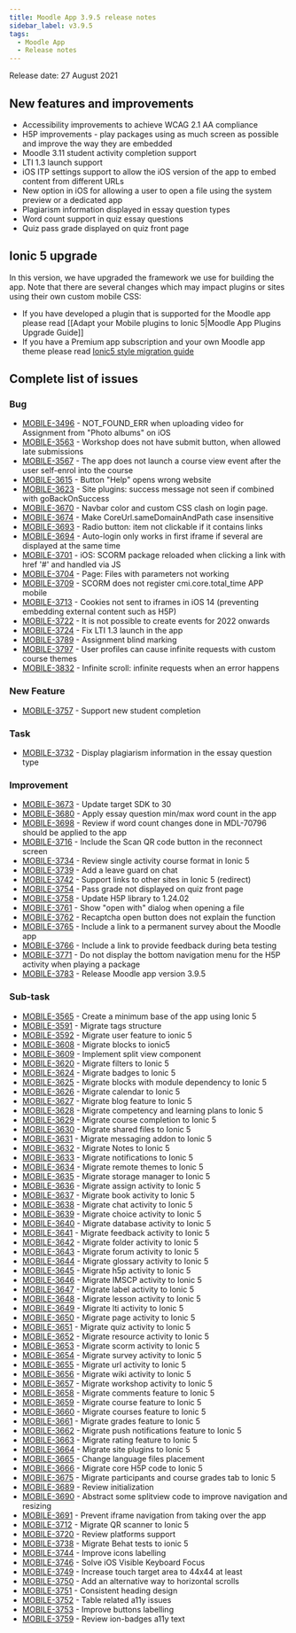 ```yaml
---
title: Moodle App 3.9.5 release notes
sidebar_label: v3.9.5
tags:
  - Moodle App
  - Release notes
---
```


Release date: 27 August 2021

## New features and improvements

- Accessibility improvements to achieve WCAG 2.1 AA compliance
- H5P improvements - play packages using as much screen as possible and improve the way they are embedded
- Moodle 3.11 student activity completion support
- LTI 1.3 launch support
- iOS ITP settings support to allow the iOS version of the app to embed content from different URLs
- New option in iOS for allowing a user to open a file using the system preview or a dedicated app
- Plagiarism information displayed in essay question types
- Word count support in quiz essay questions
- Quiz pass grade displayed on quiz front page

## Ionic 5 upgrade

In this version, we have upgraded the framework we use for building the app. Note that there are several changes which may impact plugins or sites using their own custom mobile CSS:

- If you have developed a plugin that is supported for the Moodle app please read [[Adapt your Mobile plugins to Ionic 5|Moodle App Plugins Upgrade Guide]]
- If you have a Premium app subscription and your own Moodle app theme please read [Ionic5 style migration guide](/docs/moodleapp/upgrading/remote-themes-upgrade-guide)

## Complete list of issues

### Bug

- [MOBILE-3496](https://tracker.moodle.org/browse/MOBILE-3496) - NOT_FOUND_ERR when uploading video for Assignment from "Photo albums" on iOS
- [MOBILE-3563](https://tracker.moodle.org/browse/MOBILE-3563) - Workshop does not have submit button, when allowed late submissions
- [MOBILE-3567](https://tracker.moodle.org/browse/MOBILE-3567) - The app does not launch a course view event after the user self-enrol into the course
- [MOBILE-3615](https://tracker.moodle.org/browse/MOBILE-3615) - Button "Help" opens wrong website
- [MOBILE-3623](https://tracker.moodle.org/browse/MOBILE-3623) - Site plugins: success message not seen if combined with goBackOnSuccess
- [MOBILE-3670](https://tracker.moodle.org/browse/MOBILE-3670) - Navbar color and custom CSS clash on login page.
- [MOBILE-3674](https://tracker.moodle.org/browse/MOBILE-3674) - Make CoreUrl.sameDomainAndPath case insensitive
- [MOBILE-3693](https://tracker.moodle.org/browse/MOBILE-3693) - Radio button: item not clickable if it contains links
- [MOBILE-3694](https://tracker.moodle.org/browse/MOBILE-3694) - Auto-login only works in first iframe if several are displayed at the same time
- [MOBILE-3701](https://tracker.moodle.org/browse/MOBILE-3701) - iOS: SCORM package reloaded when clicking a link with href '#' and handled via JS
- [MOBILE-3704](https://tracker.moodle.org/browse/MOBILE-3704) - Page: Files with parameters not working
- [MOBILE-3709](https://tracker.moodle.org/browse/MOBILE-3709) - SCORM does not register cmi.core.total_time APP mobile
- [MOBILE-3713](https://tracker.moodle.org/browse/MOBILE-3713) - Cookies not sent to iframes in iOS 14 (preventing embedding external content such as H5P)
- [MOBILE-3722](https://tracker.moodle.org/browse/MOBILE-3722) - It is not possible to create events for 2022 onwards
- [MOBILE-3724](https://tracker.moodle.org/browse/MOBILE-3724) - Fix LTI 1.3 launch in the app
- [MOBILE-3789](https://tracker.moodle.org/browse/MOBILE-3789) - Assignment blind marking
- [MOBILE-3797](https://tracker.moodle.org/browse/MOBILE-3797) - User profiles can cause infinite requests with custom course themes
- [MOBILE-3832](https://tracker.moodle.org/browse/MOBILE-3832) - Infinite scroll: infinite requests when an error happens

### New Feature

- [MOBILE-3757](https://tracker.moodle.org/browse/MOBILE-3757) - Support new student completion

### Task

- [MOBILE-3732](https://tracker.moodle.org/browse/MOBILE-3732) - Display plagiarism information in the essay question type

### Improvement

- [MOBILE-3673](https://tracker.moodle.org/browse/MOBILE-3673) - Update target SDK to 30
- [MOBILE-3680](https://tracker.moodle.org/browse/MOBILE-3680) - Apply essay question min/max word count in the app
- [MOBILE-3698](https://tracker.moodle.org/browse/MOBILE-3698) - Review if word count changes done in MDL-70796 should be applied to the app
- [MOBILE-3716](https://tracker.moodle.org/browse/MOBILE-3716) - Include the Scan QR code button in the reconnect screen
- [MOBILE-3734](https://tracker.moodle.org/browse/MOBILE-3734) - Review single activity course format in Ionic 5
- [MOBILE-3739](https://tracker.moodle.org/browse/MOBILE-3739) - Add a leave guard on chat
- [MOBILE-3742](https://tracker.moodle.org/browse/MOBILE-3742) - Support links to other sites in Ionic 5 (redirect)
- [MOBILE-3754](https://tracker.moodle.org/browse/MOBILE-3754) - Pass grade not displayed on quiz front page
- [MOBILE-3758](https://tracker.moodle.org/browse/MOBILE-3758) - Update H5P library to 1.24.02
- [MOBILE-3761](https://tracker.moodle.org/browse/MOBILE-3761) - Show "open with" dialog when opening a file
- [MOBILE-3762](https://tracker.moodle.org/browse/MOBILE-3762) - Recaptcha open button does not explain the function
- [MOBILE-3765](https://tracker.moodle.org/browse/MOBILE-3765) - Include a link to a permanent survey about the Moodle app
- [MOBILE-3766](https://tracker.moodle.org/browse/MOBILE-3766) - Include a link to provide feedback during beta testing
- [MOBILE-3771](https://tracker.moodle.org/browse/MOBILE-3771) - Do not display the bottom navigation menu for the H5P activity when playing a package
- [MOBILE-3783](https://tracker.moodle.org/browse/MOBILE-3783) - Release Moodle app version 3.9.5

### Sub-task

- [MOBILE-3565](https://tracker.moodle.org/browse/MOBILE-3565) - Create a minimum base of the app using Ionic 5
- [MOBILE-3591](https://tracker.moodle.org/browse/MOBILE-3591) - Migrate tags structure
- [MOBILE-3592](https://tracker.moodle.org/browse/MOBILE-3592) - Migrate user feature to ionic 5
- [MOBILE-3608](https://tracker.moodle.org/browse/MOBILE-3608) - Migrate blocks to ionic5
- [MOBILE-3609](https://tracker.moodle.org/browse/MOBILE-3609) - Implement split view component
- [MOBILE-3620](https://tracker.moodle.org/browse/MOBILE-3620) - Migrate filters to Ionic 5
- [MOBILE-3624](https://tracker.moodle.org/browse/MOBILE-3624) - Migrate badges to Ionic 5
- [MOBILE-3625](https://tracker.moodle.org/browse/MOBILE-3625) - Migrate blocks with module dependency to Ionic 5
- [MOBILE-3626](https://tracker.moodle.org/browse/MOBILE-3626) - Migrate calendar to Ionic 5
- [MOBILE-3627](https://tracker.moodle.org/browse/MOBILE-3627) - Migrate blog feature to Ionic 5
- [MOBILE-3628](https://tracker.moodle.org/browse/MOBILE-3628) - Migrate competency and learning plans to Ionic 5
- [MOBILE-3629](https://tracker.moodle.org/browse/MOBILE-3629) - Migrate course completion to Ionic 5
- [MOBILE-3630](https://tracker.moodle.org/browse/MOBILE-3630) - Migrate shared files to Ionic 5
- [MOBILE-3631](https://tracker.moodle.org/browse/MOBILE-3631) - Migrate messaging addon to Ionic 5
- [MOBILE-3632](https://tracker.moodle.org/browse/MOBILE-3632) - Migrate Notes to Ionic 5
- [MOBILE-3633](https://tracker.moodle.org/browse/MOBILE-3633) - Migrate notifications to Ionic 5
- [MOBILE-3634](https://tracker.moodle.org/browse/MOBILE-3634) - Migrate remote themes to Ionic 5
- [MOBILE-3635](https://tracker.moodle.org/browse/MOBILE-3635) - Migrate storage manager to Ionic 5
- [MOBILE-3636](https://tracker.moodle.org/browse/MOBILE-3636) - Migrate assign activity to Ionic 5
- [MOBILE-3637](https://tracker.moodle.org/browse/MOBILE-3637) - Migrate book activity to Ionic 5
- [MOBILE-3638](https://tracker.moodle.org/browse/MOBILE-3638) - Migrate chat activity to Ionic 5
- [MOBILE-3639](https://tracker.moodle.org/browse/MOBILE-3639) - Migrate choice activity to Ionic 5
- [MOBILE-3640](https://tracker.moodle.org/browse/MOBILE-3640) - Migrate database activity to Ionic 5
- [MOBILE-3641](https://tracker.moodle.org/browse/MOBILE-3641) - Migrate feedback activity to Ionic 5
- [MOBILE-3642](https://tracker.moodle.org/browse/MOBILE-3642) - Migrate folder activity to Ionic 5
- [MOBILE-3643](https://tracker.moodle.org/browse/MOBILE-3643) - Migrate forum activity to Ionic 5
- [MOBILE-3644](https://tracker.moodle.org/browse/MOBILE-3644) - Migrate glossary activity to Ionic 5
- [MOBILE-3645](https://tracker.moodle.org/browse/MOBILE-3645) - Migrate h5p activity to Ionic 5
- [MOBILE-3646](https://tracker.moodle.org/browse/MOBILE-3646) - Migrate IMSCP activity to Ionic 5
- [MOBILE-3647](https://tracker.moodle.org/browse/MOBILE-3647) - Migrate label activity to Ionic 5
- [MOBILE-3648](https://tracker.moodle.org/browse/MOBILE-3648) - Migrate lesson activity to Ionic 5
- [MOBILE-3649](https://tracker.moodle.org/browse/MOBILE-3649) - Migrate lti activity to Ionic 5
- [MOBILE-3650](https://tracker.moodle.org/browse/MOBILE-3650) - Migrate page activity to Ionic 5
- [MOBILE-3651](https://tracker.moodle.org/browse/MOBILE-3651) - Migrate quiz activity to Ionic 5
- [MOBILE-3652](https://tracker.moodle.org/browse/MOBILE-3652) - Migrate resource activity to Ionic 5
- [MOBILE-3653](https://tracker.moodle.org/browse/MOBILE-3653) - Migrate scorm activity to Ionic 5
- [MOBILE-3654](https://tracker.moodle.org/browse/MOBILE-3654) - Migrate survey activity to Ionic 5
- [MOBILE-3655](https://tracker.moodle.org/browse/MOBILE-3655) - Migrate url activity to Ionic 5
- [MOBILE-3656](https://tracker.moodle.org/browse/MOBILE-3656) - Migrate wiki activity to Ionic 5
- [MOBILE-3657](https://tracker.moodle.org/browse/MOBILE-3657) - Migrate workshop activity to Ionic 5
- [MOBILE-3658](https://tracker.moodle.org/browse/MOBILE-3658) - Migrate comments feature to Ionic 5
- [MOBILE-3659](https://tracker.moodle.org/browse/MOBILE-3659) - Migrate course feature to Ionic 5
- [MOBILE-3660](https://tracker.moodle.org/browse/MOBILE-3660) - Migrate courses feature to Ionic 5
- [MOBILE-3661](https://tracker.moodle.org/browse/MOBILE-3661) - Migrate grades feature to Ionic 5
- [MOBILE-3662](https://tracker.moodle.org/browse/MOBILE-3662) - Migrate push notifications feature to Ionic 5
- [MOBILE-3663](https://tracker.moodle.org/browse/MOBILE-3663) - Migrate rating feature to Ionic 5
- [MOBILE-3664](https://tracker.moodle.org/browse/MOBILE-3664) - Migrate site plugins to Ionic 5
- [MOBILE-3665](https://tracker.moodle.org/browse/MOBILE-3665) - Change language files placement
- [MOBILE-3666](https://tracker.moodle.org/browse/MOBILE-3666) - Migrate core H5P code to Ionic 5
- [MOBILE-3675](https://tracker.moodle.org/browse/MOBILE-3675) - Migrate participants and course grades tab to Ionic 5
- [MOBILE-3689](https://tracker.moodle.org/browse/MOBILE-3689) - Review initialization
- [MOBILE-3690](https://tracker.moodle.org/browse/MOBILE-3690) - Abstract some splitview code to improve navigation and resizing
- [MOBILE-3691](https://tracker.moodle.org/browse/MOBILE-3691) - Prevent iframe navigation from taking over the app
- [MOBILE-3712](https://tracker.moodle.org/browse/MOBILE-3712) - Migrate QR scanner to Ionic 5
- [MOBILE-3720](https://tracker.moodle.org/browse/MOBILE-3720) - Review platforms support
- [MOBILE-3738](https://tracker.moodle.org/browse/MOBILE-3738) - Migrate Behat tests to ionic 5
- [MOBILE-3744](https://tracker.moodle.org/browse/MOBILE-3744) - Improve icons labelling
- [MOBILE-3746](https://tracker.moodle.org/browse/MOBILE-3746) - Solve iOS Visible Keyboard Focus
- [MOBILE-3749](https://tracker.moodle.org/browse/MOBILE-3749) - Increase touch target area to 44x44 at least
- [MOBILE-3750](https://tracker.moodle.org/browse/MOBILE-3750) - Add an alternative way to horizontal scrolls
- [MOBILE-3751](https://tracker.moodle.org/browse/MOBILE-3751) - Consistent heading design
- [MOBILE-3752](https://tracker.moodle.org/browse/MOBILE-3752) - Table related a11y issues
- [MOBILE-3753](https://tracker.moodle.org/browse/MOBILE-3753) - Improve buttons labelling
- [MOBILE-3759](https://tracker.moodle.org/browse/MOBILE-3759) - Review ion-badges a11y text
